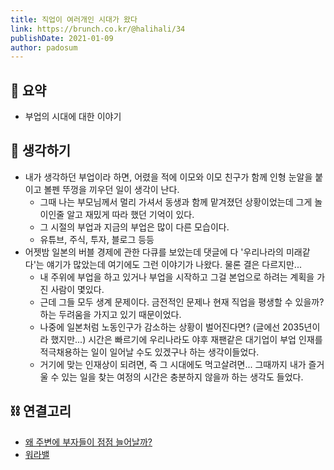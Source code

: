 ```yaml
---
title: 직업이 여러개인 시대가 왔다
link: https://brunch.co.kr/@halihali/34
publishDate: 2021-01-09
author: padosum
---
```

## 📝 요약 
- 부업의 시대에 대한 이야기  

## 🤔 생각하기 
- 내가 생각하던 부업이라 하면, 어렸을 적에 이모와 이모 친구가 함께 인형 눈알을 붙이고 볼펜 뚜껑을 끼우던 일이 생각이 난다.  
  - 그때 나는 부모님께서 멀리 가셔서 동생과 함께 맡겨졌던 상황이었는데 그게 놀이인줄 알고 재밌게 따라 했던 기억이 있다.  
  - 그 시절의 부업과 지금의 부업은 많이 다른 모습이다.  
  - 유튜브, 주식, 투자, 블로그 등등  
- 어젯밤 일본의 버블 경제에 관한 다큐를 보았는데 댓글에 다 '우리나라의 미래같다'는 얘기가 많았는데 여기에도 그런 이야기가 나왔다. 물론 결은 다르지만... 
  - 내 주위에 부업을 하고 있거나 부업을 시작하고 그걸 본업으로 하려는 계획을 가진 사람이 몇있다.  
  - 근데 그들 모두 생계 문제이다. 금전적인 문제나 현재 직업을 평생할 수 있을까? 하는 두려움을 가지고 있기 때문이었다.  
  - 나중에 일본처럼 노동인구가 감소하는 상황이 벌어진다면? (글에선 2035년이라 했지만...) 시간은 빠르기에 우리나라도 야후 재팬같은 대기업이 부업 인재를 적극채용하는 일이 일어날 수도 있겠구나 하는 생각이들었다.  
  - 거기에 맞는 인재상이 되려면, 즉 그 시대에도 먹고살려면... 그때까지 내가 즐거울 수 있는 일을 찾는 여정의 시간은 충분하지 않을까 하는 생각도 들었다. 

## ⛓ 연결고리 
- [왜 주변에 부자들이 점점 늘어날까?](../Life/why-are-there-more-and-more-rich-people-around)
- [워라밸](../Life/work-life-balance)
